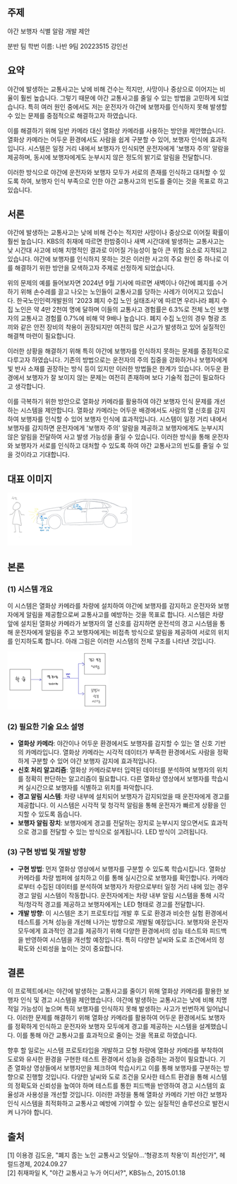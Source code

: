 ## 주제

야간 보행자 식별 알람 개발 제안

분반 팀 학번 이름: 나반 9팀 20223515 강인선

## 요약

 야간에 발생하는 교통사고는 낮에 비해 건수는 적지만, 사망이나 중상으로 이어지는 비율이 훨씬 높습니다. 그렇기 때문에 야간 교통사고를 줄일 수 있는 방법을 고민하게 되었습니다. 특히 여러 원인 중에서도 저는 운전자가 야간에 보행자를 인식하지 못해 발생할 수 있는 문제를 중점적으로 해결하고자 하였습니다.

 이를 해결하기 위해 일반 카메라 대신 열화상 카메라를 사용하는 방안을 제안했습니다. 열화상 카메라는 어두운 환경에서도 사람을 쉽게 구분할 수 있어, 보행자 인식에 효과적입니다. 시스템은 일정 거리 내에서 보행자가 인식되면 운전자에게 '보행자 주의' 알람을 제공하며, 동시에 보행자에게도 눈부시지 않은 정도의 밝기로 알림을 전달합니다.

 이러한 방식으로 야간에 운전자와 보행자 모두가 서로의 존재를 인식하고 대처할 수 있도록 하여, 보행자 인식 부족으로 인한 야간 교통사고의 빈도를 줄이는 것을 목표로 하고 있습니다.

## 서론

 야간에 발생하는 교통사고는 낮에 비해 건수는 적지만 사망이나 중상으로 이어질 확률이 훨씬 높습니다. KBS의 취재에 따르면 한밤중이나 새벽 시간대에 발생하는 교통사고는 낮 시간대 사고에 비해 치명적인 결과로 이어질 가능성이 높아 큰 위험 요소로 지적되고 있습니다. 야간에 보행자를 인식하지 못하는 것은 이러한 사고의 주요 원인 중 하나로 이를 해결하기 위한 방안을 모색하고자 주제로 선정하게 되었습니다.

 위의 문제의 예를 들어보자면 2024년 9월 기사에 따르면 새벽이나 야간에 폐지를 수거하기 위해 손수레를 끌고 나오는 노인들이 교통사고를 당하는 사례가 이어지고 있습니다. 한국노인인력개발원의 '2023 폐지 수집 노인 실태조사'에 따르면 우리나라 폐지 수집 노인은 약 4만 2천여 명에 달하며 이들의 교통사고 경험률은 6.3%로 전체 노인 보행자의 교통사고 경험률 0.7%에 비해 약 9배나 높습니다. 폐지 수집 노인의 경우 형광 조끼와 같은 안전 장비의 착용이 권장되지만 여전히 많은 사고가 발생하고 있어 실질적인 해결책 마련이 필요합니다.

 이러한 상황을 해결하기 위해 특히 야간에 보행자를 인식하지 못하는 문제를 중점적으로 다루고자 하였습니다. 기존의 방법으로는 운전자의 주의 집중을 강화하거나 보행자에게 빛 반사 소재를 권장하는 방식 등이 있지만 이러한 방법들은 한계가 있습니다. 어두운 환경에서 보행자가 잘 보이지 않는 문제는 여전히 존재하며 보다 기술적 접근이 필요하다고 생각합니다.

 이를 극복하기 위한 방안으로 열화상 카메라를 활용하여 야간 보행자 인식 문제를 개선하는 시스템을 제안합니다. 열화상 카메라는 어두운 배경에서도 사람의 열 신호를 감지하여 보행자를 인식할 수 있어 보행자 인식에 효과적입니다. 시스템이 일정 거리 내에서 보행자를 감지하면 운전자에게 '보행자 주의' 알람을 제공하고 보행자에게도 눈부시지 않은 알림을 전달하여 사고 발생 가능성을 줄일 수 있습니다. 이러한 방식을 통해 운전자와 보행자가 서로를 인식하고 대처할 수 있도록 하여 야간 교통사고의 빈도를 줄일 수 있을 것이라고 기대합니다.

## 대표 이미지

 ![그림 1. 야간 보행자 식별 알림](https://github.com/seon707/open24/blob/main/%EB%8C%80%ED%91%9C%20%EC%9D%B4%EB%AF%B8%EC%A7%801.png)

## 본론

### (1) 시스템 개요

 이 시스템은 열화상 카메라를 차량에 설치하여 야간에 보행자를 감지하고 운전자와 보행자에게 알림을 제공함으로써 교통사고를 예방하는 것을 목표로 합니다. 시스템은 차량 앞에 설치된 열화상 카메라가 보행자의 열 신호를 감지하면 운전석의 경고 시스템을 통해 운전자에게 알림을 주고 보행자에게는 비접촉 방식으로 알림을 제공하여 서로의 위치를 인지하도록 합니다. 아래 그림은 이러한 시스템의 전체 구조를 나타낸 것입니다.

  ![그림 2. 시스템 개요](https://github.com/seon707/open24/blob/main/%EC%8B%9C%EC%8A%A4%ED%85%9C%20%EA%B0%9C%EC%9A%94.png)

### (2) 필요한 기술 요소 설명

- **열화상 카메라**: 야간이나 어두운 환경에서도 보행자를 감지할 수 있는 열 신호 기반의 카메라입니다. 열화상 카메라는 시각적 데이터가 부족한 환경에서도 사람을 정확하게 구분할 수 있어 야간 보행자 감지에 효과적입니다.
- **신호 처리 알고리즘**: 열화상 카메라로부터 입력된 데이터를 분석하여 보행자의 위치를 정확히 판단하는 알고리즘이 필요합니다. 다른 열화상 영상에서 보행자를 학습시켜 실시간으로 보행자를 식별하고 위치를 파악합니다.
- **경고 알림 시스템**: 차량 내부에 설치되어 보행자가 감지되었을 때 운전자에게 경고를 제공합니다. 이 시스템은 시각적 및 청각적 알림을 통해 운전자가 빠르게 상황을 인지할 수 있도록 돕습니다.
- **보행자 알림 장치**: 보행자에게 경고를 전달하는 장치로 눈부시지 않으면서도 효과적으로 경고를 전달할 수 있는 방식으로 설계됩니다. LED 방식이 고려됩니다.

### (3) 구현 방법 및 개발 방향

- **구현 방법**: 먼저 열화상 영상에서 보행자를 구분할 수 있도록 학습시킵니다. 열화상 카메라를 차량 범퍼에 설치하고 이를 통해 실시간으로 보행자를 확인합니다. 카메라로부터 수집된 데이터를 분석하여 보행자가 차량으로부터 일정 거리 내에 있는 경우 경고 알림 시스템이 작동합니다. 운전자에게는 차량 내부 알림 시스템을 통해 시각적/청각적 경고를 제공하고 보행자에게는 LED 형태로 경고를 전달합니다.
- **개발 방향**: 이 시스템은 초기 프로토타입 개발 후 도로 환경과 비슷한 실험 환경에서 테스트를 거쳐 성능을 개선해 나가는 방향으로 개발될 예정입니다. 보행자와 운전자 모두에게 효과적인 경고를 제공하기 위해 다양한 환경에서의 성능 테스트와 피드백을 반영하여 시스템을 개선할 예정입니다. 특히 다양한 날씨와 도로 조건에서의 정확도와 신뢰성을 높이는 것이 중요합니다.

## 결론

 이 프로젝트에서는 야간에 발생하는 교통사고를 줄이기 위해 열화상 카메라를 활용한 보행자 인식 및 경고 시스템을 제안했습니다. 야간에 발생하는 교통사고는 낮에 비해 치명적일 가능성이 높으며 특히 보행자를 인식하지 못해 발생하는 사고가 빈번하게 일어납니다. 이러한 문제를 해결하기 위해 열화상 카메라를 활용하여 어두운 환경에서도 보행자를 정확하게 인식하고 운전자와 보행자 모두에게 경고를 제공하는 시스템을 설계했습니다. 이를 통해 야간 교통사고를 효과적으로 줄이는 것을 목표로 하였습니다.

 향후 할 일로는 시스템 프로토타입을 개발하고 모형 차량에 열화상 카메라를 부착하여 도로와 유사한 환경을 구현한 테스트 환경에서 성능을 검증하는 과정이 필요합니다. 기존 열화상 영상들에서 보행자만을 체크하여 학습시키고 이를 통해 보행자를 구분하는 방향으로 진행할 것입니다. 다양한 날씨와 도로 조건을 모사한 테스트 환경을 통해 시스템의 정확도와 신뢰성을 높여야 하며 테스트를 통한 피드백을 반영하여 경고 시스템의 효율성과 사용성을 개선할 것입니다. 이러한 과정을 통해 열화상 카메라 기반 야간 보행자 인식 시스템을 최적화하고 교통사고 예방에 기여할 수 있는 실질적인 솔루션으로 발전시켜 나가야 합니다.

## 출처

[1] 이용경 김도윤, "폐지 줍는 노인 교통사고 잇달아…‘형광조끼 착용’이 최선인가", 헤럴드경제, 2024.09.27  
[2] 취재파일 K, "야간 교통사고 누가 어디서?", KBS뉴스, 2015.01.18
